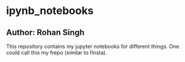 # ipynb_notebooks
## Author: Rohan Singh
This repository contains my jupyter notebooks for different things. One could call this my frepo (similar to finsta). 
